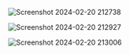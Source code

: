 ![Screenshot 2024-02-20 212738](https://github.com/BlackRipper12/RecycleView/assets/140571405/7afd17ca-4007-4d56-a40c-d3e1b0b9084a)

![Screenshot 2024-02-20 212927](https://github.com/BlackRipper12/RecycleView/assets/140571405/be406758-4fcd-485e-b4a4-d81a01963cc5)

![Screenshot 2024-02-20 213006](https://github.com/BlackRipper12/RecycleView/assets/140571405/c5c45a37-c4d9-45d7-a4d0-f2dba8f952ab)

